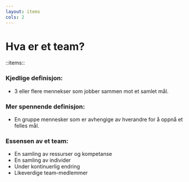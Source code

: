 ```yaml
---
layout: items
cols: 2
---
```


# Hva er et team?

::items::

<div>

### Kjedlige definisjon:
- 3 eller flere mennekser som jobber sammen mot et samlet mål.

### Mer spennende definisjon:
- En gruppe mennesker som er avhengige av hverandre for å oppnå et felles mål.

</div>

<div>

### Essensen av et team:

- En samling av ressurser og kompetanse
- En samling av individer
- Under kontinuerlig endring
- Likeverdige team-medlemmer

</div>